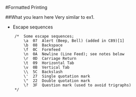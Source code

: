 #Formatted Printing

##What you learn here
Very similar to ex1.
* Escape sequences
```
    /*  Some escape sequences;
        \a  07  Alert (Beep, Bell) (added in C89)[1]
        \b  08  Backspace
        \f  0C  Formfeed
        \n  0A  Newline (Line Feed); see notes below
        \r  0D  Carriage Return
        \t  09  Horizontal Tab
        \v  0B  Vertical Tab
        \\  5C  Backslash
        \'  27  Single quotation mark
        \"  22  Double quotation mark
        \?  3F  Question mark (used to avoid trigraphs)
    */
```
